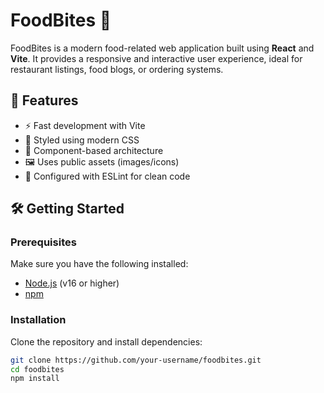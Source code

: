 # FoodBites 🍔

FoodBites is a modern food-related web application built using **React** and **Vite**. It provides a responsive and interactive user experience, ideal for restaurant listings, food blogs, or ordering systems.

## 🚀 Features

- ⚡ Fast development with Vite
- 🎨 Styled using modern CSS
- 📁 Component-based architecture
- 🖼️ Uses public assets (images/icons)
- 🔧 Configured with ESLint for clean code

## 🛠️ Getting Started

### Prerequisites

Make sure you have the following installed:

- [Node.js](https://nodejs.org/) (v16 or higher)
- [npm](https://www.npmjs.com/)

### Installation

Clone the repository and install dependencies:

```bash
git clone https://github.com/your-username/foodbites.git
cd foodbites
npm install
